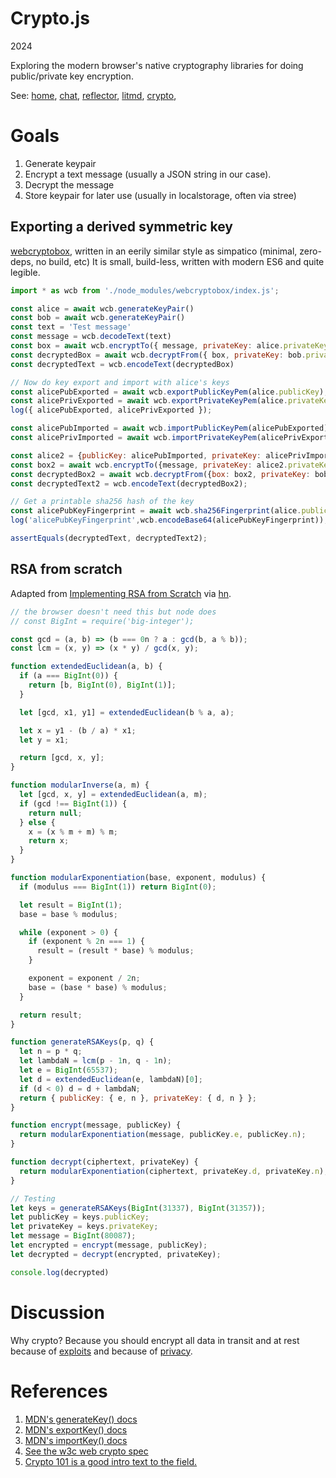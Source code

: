 # Crypto.js
2024

Exploring the modern browser's native cryptography libraries for doing public/private key encryption.

See:
[home](/),
[chat](/chat.md),
[reflector](/reflector.md),
[litmd](/lit.md),
[crypto](/notes/crypto.md),

# Goals
   1. Generate keypair
   2. Encrypt a text message (usually a JSON string in our case).
   3. Decrypt the message
   4. Store keypair for later use (usually in localstorage, often via stree)

## Exporting a derived symmetric key
 [webcryptobox](https://github.com/jo/webcryptobox), written in an eerily similar style as simpatico (minimal, zero-deps, no build, etc)
It is small, build-less, written with modern ES6 and quite legible.

```js
import * as wcb from './node_modules/webcryptobox/index.js';

const alice = await wcb.generateKeyPair()
const bob = await wcb.generateKeyPair()
const text = 'Test message'
const message = wcb.decodeText(text)
const box = await wcb.encryptTo({ message, privateKey: alice.privateKey, publicKey: bob.publicKey })
const decryptedBox = await wcb.decryptFrom({ box, privateKey: bob.privateKey, publicKey: alice.publicKey })
const decryptedText = wcb.encodeText(decryptedBox)

// Now do key export and import with alice's keys
const alicePubExported = await wcb.exportPublicKeyPem(alice.publicKey);
const alicePrivExported = await wcb.exportPrivateKeyPem(alice.privateKey);
log({ alicePubExported, alicePrivExported });

const alicePubImported = await wcb.importPublicKeyPem(alicePubExported);
const alicePrivImported = await wcb.importPrivateKeyPem(alicePrivExported);

const alice2 = {publicKey: alicePubImported, privateKey: alicePrivImported};
const box2 = await wcb.encryptTo({message, privateKey: alice2.privateKey, publicKey: bob.publicKey});
const decryptedBox2 = await wcb.decryptFrom({box: box2, privateKey: bob.privateKey, publicKey: alice2.publicKey});
const decryptedText2 = wcb.encodeText(decryptedBox2);

// Get a printable sha256 hash of the key
const alicePubKeyFingerprint = await wcb.sha256Fingerprint(alice.publicKey);
log('alicePubKeyFingerprint',wcb.encodeBase64(alicePubKeyFingerprint));

assertEquals(decryptedText, decryptedText2);
```

## RSA from scratch
Adapted from [Implementing RSA from Scratch](https://coderoasis.com/implementing-rsa-from-scratch-in-javascript/) via [hn](https://news.ycombinator.com/item?id=39548300).

```js
// the browser doesn't need this but node does
// const BigInt = require('big-integer');

const gcd = (a, b) => (b === 0n ? a : gcd(b, a % b));
const lcm = (x, y) => (x * y) / gcd(x, y);

function extendedEuclidean(a, b) {
  if (a === BigInt(0)) {
    return [b, BigInt(0), BigInt(1)];
  }

  let [gcd, x1, y1] = extendedEuclidean(b % a, a);

  let x = y1 - (b / a) * x1;
  let y = x1;

  return [gcd, x, y];
}

function modularInverse(a, m) {
  let [gcd, x, y] = extendedEuclidean(a, m);
  if (gcd !== BigInt(1)) {
    return null;
  } else {
    x = (x % m + m) % m;
    return x;
  }
}

function modularExponentiation(base, exponent, modulus) {
  if (modulus === BigInt(1)) return BigInt(0);

  let result = BigInt(1);
  base = base % modulus;

  while (exponent > 0) {
    if (exponent % 2n === 1) {
      result = (result * base) % modulus;
    }

    exponent = exponent / 2n;
    base = (base * base) % modulus;
  }

  return result;
}

function generateRSAKeys(p, q) {
  let n = p * q;
  let lambdaN = lcm(p - 1n, q - 1n);
  let e = BigInt(65537);
  let d = extendedEuclidean(e, lambdaN)[0];
  if (d < 0) d = d + lambdaN;
  return { publicKey: { e, n }, privateKey: { d, n } };
}

function encrypt(message, publicKey) {
  return modularExponentiation(message, publicKey.e, publicKey.n);
}

function decrypt(ciphertext, privateKey) {
  return modularExponentiation(ciphertext, privateKey.d, privateKey.n);
}

// Testing
let keys = generateRSAKeys(BigInt(31337), BigInt(31357));
let publicKey = keys.publicKey;
let privateKey = keys.privateKey;
let message = BigInt(80087);
let encrypted = encrypt(message, publicKey);
let decrypted = decrypt(encrypted, privateKey);

console.log(decrypted)


```

# Discussion
Why crypto?
Because you should encrypt all data in transit and at rest because of [exploits](https://www.bleepingcomputer.com/news/security/google-finds-more-android-ios-zero-days-used-to-install-spyware/) and because of [privacy](https://www.wired.com/story/ditch-all-those-other-messaging-apps-heres-why-you-should-use-signal/).



# References

1. [MDN's generateKey() docs](https://developer.mozilla.org/en-US/docs/Web/API/SubtleCrypto/generateKey)
1. [MDN's exportKey() docs](https://developer.mozilla.org/en-US/docs/Web/API/SubtleCrypto/exportKey)
1. [MDN's importKey() docs](https://developer.mozilla.org/en-US/docs/Web/API/SubtleCrypto/importKey)
1. [See the w3c web crypto spec](https://w3c.github.io/webcrypto/#dfn-SubtleCrypto-method-generateKey)
1. [Crypto 101 is a good intro text to the field.](https://www.crypto101.io/)

